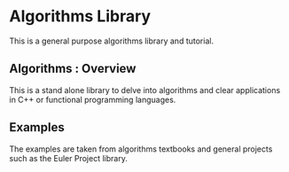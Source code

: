 # Algorithms Library
This is a general purpose algorithms library and tutorial.

## Algorithms : Overview
This is a stand alone library to delve into algorithms and clear applications in C++ or functional programming
languages.

## Examples
The examples are taken from algorithms textbooks and general projects such as the Euler Project library.

